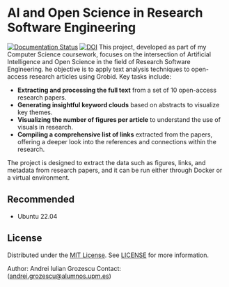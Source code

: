 # AI and Open Science in Research Software Engineering
[![Documentation Status](https://readthedocs.org/projects/open-science-ai-rse/badge/?version=latest)](https://open-science-ai-rse.readthedocs.io/en/latest/?badge=latest)
[![DOI](https://zenodo.org/badge/10.5281/zenodo.14962610.svg)](https://zenodo.org/doi/10.5281/zenodo.14962610)
This project, developed as part of my Computer Science coursework, focuses on the intersection of Artificial Intelligence and Open Science in the field of Research Software Engineering. he objective is to apply text analysis techniques to open-access research articles using Grobid. Key tasks include:

- **Extracting and processing the full text** from a set of 10 open-access research papers.
- **Generating insightful keyword clouds** based on abstracts to visualize key themes.
- **Visualizing the number of figures per article** to understand the use of visuals in research.
- **Compiling a comprehensive list of links** extracted from the papers, offering a deeper look into the references and connections within the research.


The project is designed to extract the data such as figures, links, and metadata from research papers, and it can be run either through Docker or a virtual environment.


## Recommended
* Ubuntu 22.04


## License
Distributed under the [MIT License](https://opensource.org/license/mit). See [LICENSE](hhttps://github.com/andreigrozescu/open-science-ai-rse/blob/main/LICENSE) for more information.

Author: Andrei Iulian Grozescu
Contact:  (andrei.grozescu@alumnos.upm.es)
